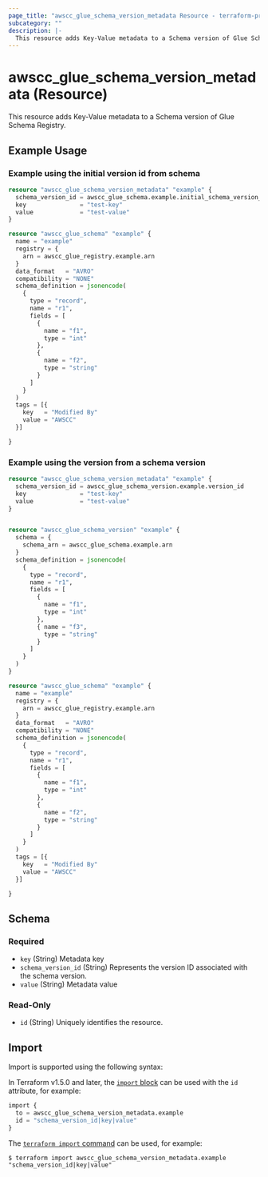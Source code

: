 ```yaml
---
page_title: "awscc_glue_schema_version_metadata Resource - terraform-provider-awscc"
subcategory: ""
description: |-
  This resource adds Key-Value metadata to a Schema version of Glue Schema Registry.
---
```


# awscc_glue_schema_version_metadata (Resource)

This resource adds Key-Value metadata to a Schema version of Glue Schema Registry.

## Example Usage

### Example using the initial version id from schema

```terraform
resource "awscc_glue_schema_version_metadata" "example" {
  schema_version_id = awscc_glue_schema.example.initial_schema_version_id
  key               = "test-key"
  value             = "test-value"
}

resource "awscc_glue_schema" "example" {
  name = "example"
  registry = {
    arn = awscc_glue_registry.example.arn
  }
  data_format   = "AVRO"
  compatibility = "NONE"
  schema_definition = jsonencode(
    {
      type = "record",
      name = "r1",
      fields = [
        {
          name = "f1",
          type = "int"
        },
        {
          name = "f2",
          type = "string"
        }
      ]
    }
  )
  tags = [{
    key   = "Modified By"
    value = "AWSCC"
  }]

}
```

### Example using the version from a schema version

```terraform
resource "awscc_glue_schema_version_metadata" "example" {
  schema_version_id = awscc_glue_schema_version.example.version_id
  key               = "test-key"
  value             = "test-value"
}


resource "awscc_glue_schema_version" "example" {
  schema = {
    schema_arn = awscc_glue_schema.example.arn
  }
  schema_definition = jsonencode(
    {
      type = "record",
      name = "r1",
      fields = [
        {
          name = "f1",
          type = "int"
        },
        { name = "f3",
          type = "string"
        }
      ]
    }
  )
}

resource "awscc_glue_schema" "example" {
  name = "example"
  registry = {
    arn = awscc_glue_registry.example.arn
  }
  data_format   = "AVRO"
  compatibility = "NONE"
  schema_definition = jsonencode(
    {
      type = "record",
      name = "r1",
      fields = [
        {
          name = "f1",
          type = "int"
        },
        {
          name = "f2",
          type = "string"
        }
      ]
    }
  )
  tags = [{
    key   = "Modified By"
    value = "AWSCC"
  }]

}
```

<!-- schema generated by tfplugindocs -->
## Schema

### Required

- `key` (String) Metadata key
- `schema_version_id` (String) Represents the version ID associated with the schema version.
- `value` (String) Metadata value

### Read-Only

- `id` (String) Uniquely identifies the resource.

## Import

Import is supported using the following syntax:

In Terraform v1.5.0 and later, the [`import` block](https://developer.hashicorp.com/terraform/language/import) can be used with the `id` attribute, for example:

```terraform
import {
  to = awscc_glue_schema_version_metadata.example
  id = "schema_version_id|key|value"
}
```

The [`terraform import` command](https://developer.hashicorp.com/terraform/cli/commands/import) can be used, for example:

```shell
$ terraform import awscc_glue_schema_version_metadata.example "schema_version_id|key|value"
```